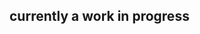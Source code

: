 <!--
# 💖 Project: HTML, CSS, Arduino and C 🤖

This project combines frontend technologies (HTML and CSS) with physical hardware (Arduino, LED matrix, and joystick) to create an interactive digital card.

## 🧠 What does it do?

It's a digital card that displays an image and a phrase. You can respond with "Yes" or "No" using a **joystick**. The response is shown visually on an **LED matrix** and on the web interface.

---

## 🛠 Technologies used

- HTML
- CSS
- Arduino (C/C++)
- 8x8 LED Matrix
- Analog Joystick
- Breadboard

---

## 🧩 Project diagram

![Project Diagram](./path/to/image.jpeg) <!-- Be sure to update this path

### Components:
- **Web card** (HTML + CSS):
  - Circular image
  - Central phrase
  - Buttons: "Yes" (right) and "No" (left)
- **Physical controller**:
  - Joystick connected to Arduino
  - LED matrix to display the choice
  - All mounted on a breadboard

---

Un robot estático o móvil que entrega un mensaje de San Valentín de forma interactiva. Usa un servo para "abrir una carta" o girar una pantalla, una matriz LED para mostrar un ícono emocional (💖, 😢) y recibe la respuesta del usuario con un botón o joystick.
-->

## currently a work in progress
